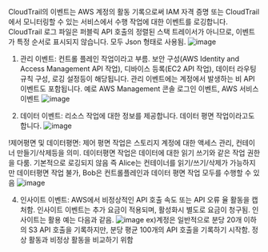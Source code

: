 CloudTrail의 이벤트는 AWS 계정의 활동 기록으로써 IAM 자격 증명 또는 CloudTrail에서 모니터링할 수 있는 서비스에서 수행 작업에 대한 이벤트를 로깅합니다.
CloudTrail 로그 파일은 퍼블릭 API 호출의 정렬된 스택 트레이서가 아니므로, 이벤트가 특정 순서로 표시되지 않습니다. 모두 Json 형태로 사용됨.
![image](https://github.com/jaehwanjoa/jae_aws/assets/90813478/83821812-72ae-409e-a32d-cc0f5170832c)

1. 관리 이벤트:
컨트롤 플레인 작업이라고 부름. 보안 구성(AWS Identity and Access Management API 작업), 디바이스 등록(EC2 API 작업), 데이터 라우팅 규칙 구성, 로깅 설정등이 해당됩니다.
관리 이벤트에는 계정에서 발생하는 비 API 이벤트도 포함됩니다. 예로 AWS Management 콘솔 로그인 이벤트, AWS 서비스 이벤트
![image](https://github.com/jaehwanjoa/jae_aws/assets/90813478/159e781e-a79b-492d-8220-74d6e51b203a)

2. 데이터 이벤트:
리소스 작업에 대한 정보를 제공합니다. 데이터 평면 작업이라고도 합니다.
![image](https://github.com/jaehwanjoa/jae_aws/assets/90813478/3d3bbaf2-8223-481d-906d-159b674e58e4)

!제어평면 및 데이터평면: 제어 평면 작업은 스토리지 계정에 대한 액세스 관리, 컨테이너 만들기/삭제등을 의미. 데이터평면 작업은 데이터에 대한 읽기 쓰기와 같은 작업 권한을 다룸. 기본적으로 로깅되지 않음
즉 Alice는 컨테이너를 읽기/쓰기/삭제가 가능하지만 데이터평면 작업 불가, Bob은 컨트롤플레인과 데이터 평면 작업 모두를 수행할 수 있음
![image](https://github.com/jaehwanjoa/jae_aws/assets/90813478/f014feb5-9f80-4365-8c3e-8d079311a453)

4. 인사이트 이벤트:
AWS에서 비정상적인 API 호출 속도 또는 API 오류 율 활동을 캡처함. 인사이트 이벤트는 추가 요금이 적용되며, 활성화시 별도로 요금이 청구됨. 인사이트는 활용 예는 다음과 같음.
![image](https://github.com/jaehwanjoa/jae_aws/assets/90813478/f533a887-f69d-474d-83e4-af49abeac7e7)
ex)계정은 일반적으로 분당 20개 이하의 S3 API 호출을 기록하지만, 분당 평균 100개의 API 호출을 기록하기 시작함. 정상 활동과 비정상 활동을 비교하기 위함




